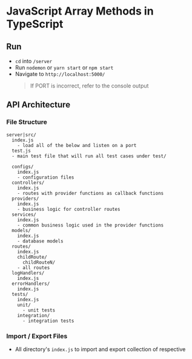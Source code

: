 # JavaScript Array Methods in TypeScript

## Run

- `cd` into `/server`
- Run `nodemon` or `yarn start` or `npm start`
- Navigate to `http://localhost:5000/`
  > If PORT is incorrect, refer to the console output

## API Architecture

### File Structure

```
server|src/
  index.js
    - load all of the below and listen on a port
  test.js
  - main test file that will run all test cases under test/

  configs/
    index.js
    - configuration files
  controllers/
    index.js
    - routes with provider functions as callback functions
  providers/
    index.js
    - business logic for controller routes
  services/
    index.js
    - common business logic used in the provider functions
  models/
    index.js
    - database models
  routes/
    index.js
    childRoute/
      childRouteN/
    - all routes
  logHandlers/
    index.js
  errorHandlers/
    index.js
  tests/
    index.js
    unit/
      - unit tests
    integration/
      - integration tests
```

### Import / Export Files

- All directory's `index.js` to import and export collection of respective
